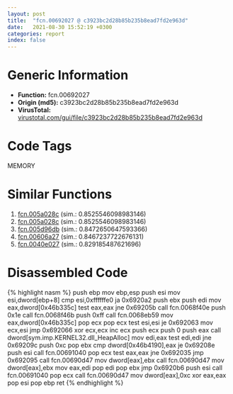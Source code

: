```yaml
---
layout: post
title:  "fcn.00692027 @ c3923bc2d28b85b235b8ead7fd2e963d"
date:   2021-08-30 15:52:19 +0300
categories: report
index: false
---
```


# Generic Information
- **Function:** fcn.00692027
- **Origin (md5):** c3923bc2d28b85b235b8ead7fd2e963d
- **VirusTotal:** [virustotal.com/gui/file/c3923bc2d28b85b235b8ead7fd2e963d][virustotal_ref]

# Code Tags
<span class="tag" id="MEMORY">MEMORY</span>


# Similar Functions

1. [fcn.005a028c][similar_1_ref] (sim.: 0.8525546098983146)
2. [fcn.005a028c][similar_2_ref] (sim.: 0.8525546098983146)
3. [fcn.005d96db][similar_3_ref] (sim.: 0.8472650647593366)
4. [fcn.00606a27][similar_4_ref] (sim.: 0.8467237722676131)
5. [fcn.0040e027][similar_5_ref] (sim.: 0.829185487621696)


# Disassembled Code

{% highlight nasm %}
push ebp
mov ebp,esp
push esi
mov esi,dword[ebp+8]
cmp esi,0xffffffe0
ja 0x6920a2
push ebx
push edi
mov eax,dword[0x46b335c]
test eax,eax
jne 0x69205b
call fcn.0068f40e
push 0x1e
call fcn.0068f46b
push 0xff
call fcn.0068eb59
mov eax,dword[0x46b335c]
pop ecx
pop ecx
test esi,esi
je 0x692063
mov ecx,esi
jmp 0x692066
xor ecx,ecx
inc ecx
push ecx
push 0
push eax
call dword[sym.imp.KERNEL32.dll_HeapAlloc]
mov edi,eax
test edi,edi
jne 0x69209c
push 0xc
pop ebx
cmp dword[0x46b4190],eax
je 0x69208e
push esi
call fcn.00691040
pop ecx
test eax,eax
jne 0x692035
jmp 0x692095
call fcn.00690d47
mov dword[eax],ebx
call fcn.00690d47
mov dword[eax],ebx
mov eax,edi
pop edi
pop ebx
jmp 0x6920b6
push esi
call fcn.00691040
pop ecx
call fcn.00690d47
mov dword[eax],0xc
xor eax,eax
pop esi
pop ebp
ret 
{% endhighlight %}


[similar_1_ref]: /report/fcn.005a028c@a19fdf17f648388c26b301d17cf9cf93
[similar_2_ref]: /report/fcn.005a028c@7ac14f4fe1d72f11ebc5f62db6a11799
[similar_3_ref]: /report/fcn.005d96db@25e9459e6638a5d2a97f70a40a4c3086
[similar_4_ref]: /report/fcn.00606a27@52d540e8e13e0f0bbb8946b2363a382d
[similar_5_ref]: /report/fcn.0040e027@d79e4735d09cd3e3c55bd930ee7a7bf7
[virustotal_ref]: https://www.virustotal.com/gui/file/c3923bc2d28b85b235b8ead7fd2e963d